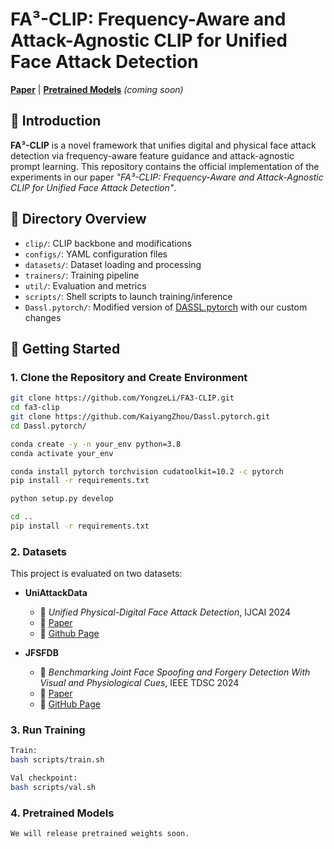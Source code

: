 # FA³-CLIP: Frequency-Aware and Attack-Agnostic CLIP for Unified Face Attack Detection

[**Paper**](https://arxiv.org/pdf/2504.00454?) | [**Pretrained Models**](#) *(coming soon)*

## 📌 Introduction

**FA³-CLIP** is a novel framework that unifies digital and physical face attack detection via frequency-aware feature guidance and attack-agnostic prompt learning. This repository contains the official implementation of the experiments in our paper *"FA³-CLIP: Frequency-Aware and Attack-Agnostic CLIP for Unified Face Attack Detection"*.

## 📁 Directory Overview

- `clip/`: CLIP backbone and modifications
- `configs/`: YAML configuration files
- `datasets/`: Dataset loading and processing
- `trainers/`: Training pipeline
- `util/`: Evaluation and metrics
- `scripts/`: Shell scripts to launch training/inference
- `Dassl.pytorch/`: Modified version of [DASSL.pytorch](https://github.com/KaiyangZhou/Dassl.pytorch) with our custom changes

## 🚀 Getting Started

### 1. Clone the Repository and Create Environment

```bash
git clone https://github.com/YongzeLi/FA3-CLIP.git
cd fa3-clip
git clone https://github.com/KaiyangZhou/Dassl.pytorch.git
cd Dassl.pytorch/

conda create -y -n your_env python=3.8
conda activate your_env

conda install pytorch torchvision cudatoolkit=10.2 -c pytorch
pip install -r requirements.txt

python setup.py develop

cd ..
pip install -r requirements.txt
```

### 2. Datasets

This project is evaluated on two datasets:

- **UniAttackData**  
  - 📄 *Unified Physical-Digital Face Attack Detection*, IJCAI 2024  
  - 🔗 [Paper](https://www.ijcai.org/proceedings/2024/0083.pdf)  
  - 📂 [Github Page](https://github.com/liuajian/CASIA-FAS-Dataset/tree/main/UniAttackData)

- **JFSFDB**  
  - 📄 *Benchmarking Joint Face Spoofing and Forgery Detection With Visual and Physiological Cues*, IEEE TDSC 2024  
  - 🔗 [Paper](https://ieeexplore.ieee.org/stamp/stamp.jsp?tp=&arnumber=10387780)  
  - 📂 [GitHub Page](https://github.com/ZitongYu/Benchmarking/tree/main)

### 3. Run Training

```bash
Train:
bash scripts/train.sh

Val checkpoint:
bash scripts/val.sh
```

### 4. Pretrained Models

```bash
We will release pretrained weights soon.
```

